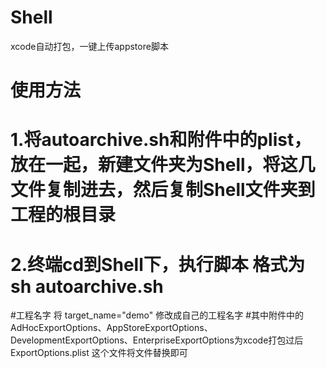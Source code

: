 # Shell
xcode自动打包，一键上传appstore脚本

# 使用方法
# 1.将autoarchive.sh和附件中的plist，放在一起，新建文件夹为Shell，将这几文件复制进去，然后复制Shell文件夹到工程的根目录
# 2.终端cd到Shell下，执行脚本 格式为 sh autoarchive.sh

#工程名字
将 target_name="demo" 修改成自己的工程名字
#其中附件中的 AdHocExportOptions、AppStoreExportOptions、DevelopmentExportOptions、EnterpriseExportOptions为xcode打包过后 ExportOptions.plist 这个文件将文件替换即可

